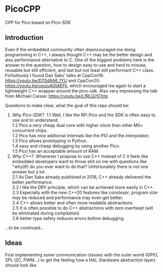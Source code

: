 # PicoCPP
CPP for Pico based on Pico-SDK

## Introduction
Even if the embedded community often disencouraged me doing programming in C++, I always thought C++ may be the better design and also performance alternative to C. One of the biggest problems here is the answer to the question, how to design easy to use and hard to misuse, reusable but still efficient, and last but not least still performant C++ class.
Fortuitously I found Dan Saks' talks at CppCon16: https://youtu.be/D7Sd8A6_fYU and CppCon20: https://youtu.be/uwzuAGtAEFk, which encouraged me again to start a lightweight C++ wrapper around the pico-sdk. Also very impressing the talk from Michael Caisse: https://youtu.be/LfRLQ7IChtg.

Questions to make clear, what the goal of this repo should be:
1. *Why Pico-SDK?*. 
    1.1  Well, I like the RPi Pico and the SDK is often easy to use and to understand.  
    1.2 Pico a very cheap dual core with higher clock than other M0+ concurrent chips.  
    1.2 Pico has nice addtional internals like the PIO and the interpolator.  
    1.3 Pico allows prototyping in Python.  
    1.4 easy and cheap debugging by using another Pico.  
    1.5 Pico has an acceptable amount of RAM.  
3. *Why C++?*. Whenever I propose to use C++ instead of C it feels like embedded developers want to throw shit on me with questions like "why(tf) do you ever want to do that? Unfortunately there is not one answer but a lot.  
    2.1 As Dan Saks already published in 2016, C++ already delivered the better performance.  
    2.2 I like the DRY principle, which can be achieved more easily in C++.  
    2.3 Especially with the new C++20 features like *constexpr*, program size may be reduced and performance may even get better.  
    2.4 C++ allows better and often more readable abstractions.  
    2.5 It is often possible to do C++ abstractions with zero overhead (will be eliminated during compilation)   
    2.6 better type safety reduces errors before debugging.  


...to be continued...

## Ideas
First implementing some communication classes with the outer world (GPIO, SPI, I2C, PWM...) to get the feeling how a HAL (hardware abstraction layer) should look like.
